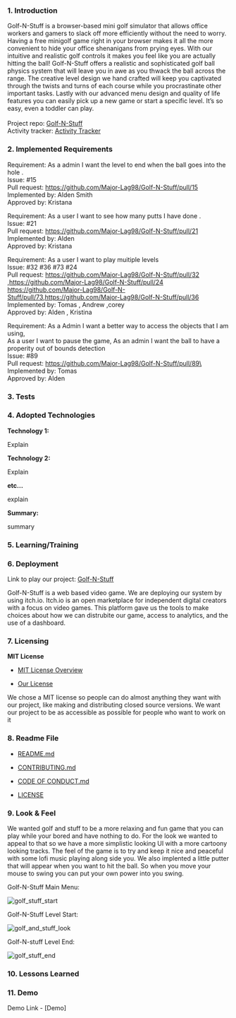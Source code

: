 ### 1. Introduction
Golf-N-Stuff is a browser-based mini golf simulator that allows office workers and gamers to slack off more efficiently without the need to worry. Having a free minigolf game right in your browser makes it all the more convenient to hide your office shenanigans from prying eyes. With our intuitive and realistic golf controls it makes you feel like you are actually hitting the ball! Golf-N-Stuff offers a realistic and sophisticated golf ball physics system that will leave you in awe as you thwack the ball across the range. The creative level design we hand crafted will keep you captivated through the twists and turns of each course while you procrastinate other important tasks. Lastly with our advanced menu design and quality of life features you can easily pick up a new game or start a specific level. It’s so easy, even a toddler can play.\
\
Project repo: [Golf-N-Stuff](https://github.com/Major-Lag98/Golf-N-Stuff) \
Activity tracker: [Activity Tracker](https://docs.google.com/spreadsheets/d/1M-PDM2CbciqlwUuVesri6JO3uoLaDBUZoQeGvvvWWRk/edit?usp=sharing)

### 2. Implemented Requirements
Requirement: As a admin I want the level to end when the ball goes into the hole .\
Issue: #15\
Pull request: https://github.com/Major-Lag98/Golf-N-Stuff/pull/15 \
Implemented by: Alden Smith \
Approved by: Kristana 

Requirement: As a user I want to see how many putts I have done . \
Issue: #21 \
Pull request: https://github.com/Major-Lag98/Golf-N-Stuff/pull/21 \
Implemented by: Alden \
Approved by: Kristana 

Requirement: As a user I want to play muitiple levels \
Issue: #32 #36 #73 #24 \
Pull request: https://github.com/Major-Lag98/Golf-N-Stuff/pull/32 ,https://github.com/Major-Lag98/Golf-N-Stuff/pull/24 \
https://github.com/Major-Lag98/Golf-N-Stuff/pull/73,https://github.com/Major-Lag98/Golf-N-Stuff/pull/36 \
Implemented by: Tomas , Andrew ,corey\
Approved by: Alden , Kristina 


Requirement: As a Admin I want a better way to access the objects that I am using,\
As a user I want to pause the game, As an admin I want the ball to have a properity out of bounds detection\
Issue: #89\
Pull request: https://github.com/Major-Lag98/Golf-N-Stuff/pull/89\
Implemented by: Tomas\
Approved by: Alden
### 3. Tests 


### 4. Adopted Technologies

**Technology 1:** 

Explain

**Technology 2:** 

Explain

**etc...** 

explain

**Summary:**

summary

### 5. Learning/Training


### 6. Deployment

Link to play our project: [Golf-N-Stuff](https://major-lag.itch.io/golf-n-stuff)

Golf-N-Stuff is a web based video game. We are deploying our system by using itch.io. Itch.io is an open marketplace for independent digital creators with a focus on video games. This platform gave us the tools to make choices about how we can distrubite our game, access to analytics, and the use of a dashboard. 

### 7. Licensing 

**MIT License**

- [MIT License Overview](https://choosealicense.com/licenses/mit/)

- [Our License](https://github.com/Major-Lag98/Golf-N-Stuff/blob/main/LICENSE)


We chose a MIT license so people can do almost anything they want with our project, like making and distributing closed source versions. We want our project to be as accessible as possible for people who want to work on it

### 8. Readme File

- [README.md](https://github.com/Major-Lag98/Golf-N-Stuff/blob/main/README.md)

- [CONTRIBUTING.md](https://github.com/Major-Lag98/Golf-N-Stuff/blob/main/CONTRIBUTING.md)

- [CODE OF CONDUCT.md](https://github.com/Major-Lag98/Golf-N-Stuff/blob/main/CODE_OF_CONDUCT.md)

- [LICENSE](https://github.com/Major-Lag98/Golf-N-Stuff/blob/main/LICENSE)

### 9. Look & Feel 

We wanted golf and stuff to be a more relaxing  and fun game that you can play while your bored and have nothing to do. For the look we wanted to appeal to that so we have a  more simplistic looking UI with a more cartoony looking tracks. The feel of the game is to try and keep it nice and peaceful with some lofi music playing along side you. We also implented a little putter that will appear when you want to hit the ball. So when you move your mouse to swing you can put your own power into you swing.

Golf-N-Stuff Main Menu:

![golf_stuff_start](https://user-images.githubusercontent.com/113862554/227740709-fc967c11-ff62-4104-8194-aa6b69db64ef.PNG)

Golf-N-Stuff Level Start:

![golf_and_stuff_look](https://user-images.githubusercontent.com/113862554/227741174-b9e28cfc-3ef9-44fd-9ed4-8717fa55db48.PNG)

Golf-N-stuff Level End:

![golf_stuff_end](https://user-images.githubusercontent.com/113862554/227741180-5b6588d5-143e-4dd7-ba83-ef317001d4d8.PNG)


### 10. Lessons Learned


### 11. Demo

Demo Link - [Demo] 
